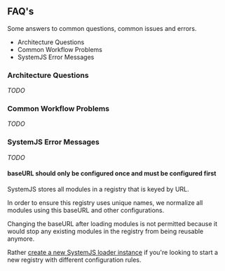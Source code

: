 ## FAQ's

Some answers to common questions, common issues and errors.

* Architecture Questions
* Common Workflow Problems
* SystemJS Error Messages

### Architecture Questions

_TODO_

### Common Workflow Problems

_TODO_

### SystemJS Error Messages

_TODO_

#### baseURL should only be configured once and must be configured first

SystemJS stores all modules in a registry that is keyed by URL.

In order to ensure this registry uses unique names, we normalize all modules using this baseURL and other configurations.

Changing the baseURL after loading modules is not permitted because it would stop any existing modules in the registry from being reusable anymore.

Rather [create a new SystemJS loader instance](system-api.md#constructor) if you're looking to start a new registry with different configuration rules.